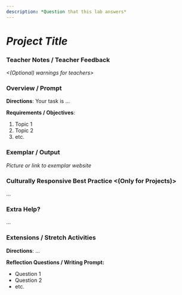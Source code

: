 ```yaml
---
description: *Question that this lab answers*
---
```


# *Project Title*

### Teacher Notes / Teacher Feedback

*<(Optional) warnings for teachers>*

### Overview / Prompt

*<Lesson Hook and rationale>*

**Directions**: Your task is ...

**Requirements / Objectives**: *<aka your project must include...>*

1. Topic 1
2. Topic 2
3. etc.

### Exemplar / Output

*Picture or link to exemplar website*

### Culturally Responsive Best Practice <(Only for Projects)>

...

### Extra Help?

...

### Extensions / Stretch Activities

**Directions**: ...

**Reflection Questions / Writing Prompt:**

* Question 1
* Question 2
* etc.